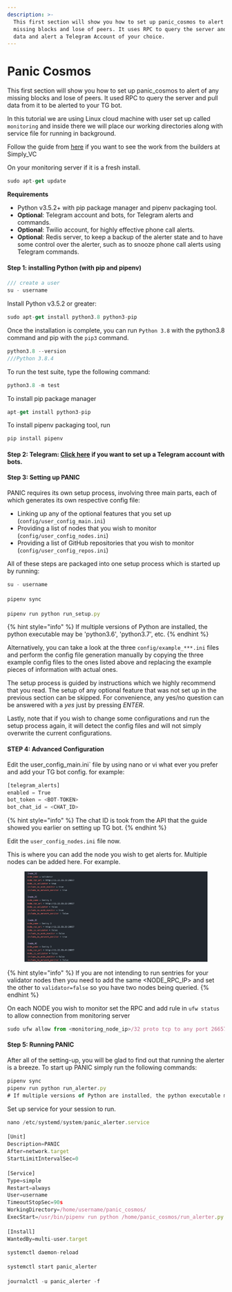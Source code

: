 ```yaml
---
description: >-
  This first section will show you how to set up panic_cosmos to alert of any
  missing blocks and lose of peers. It uses RPC to query the server and pull
  data and alert a Telegram Account of your choice.
---
```


# Panic Cosmos

This first section will show you how to set up panic\_cosmos to alert of any missing blocks and lose of peers. It used RPC to query the server and pull data from it to be alerted to your TG bot.

In this tutorial we are using Linux cloud machine with user set up called `monitoring` and inside there we will place our working directories along with service file for running in background.

Follow the guide from [here](https://github.com/SimplyVC/panic\_cosmos/blob/master/doc/INSTALL\_AND\_RUN.md) if you want to see the work from the builders at Simply\_VC



On your monitoring server if it is a fresh install.&#x20;

```javascript
sudo apt-get update
```



**Requirements**

* Python v3.5.2+ with pip package manager and pipenv packaging tool.
* **Optional**: Telegram account and bots, for Telegram alerts and commands.
* **Optional**: Twilio account, for highly effective phone call alerts.
* **Optional**: Redis server, to keep a backup of the alerter state and to have some control over the alerter, such as to snooze phone call alerts using Telegram commands.

#### Step 1: installing Python (with pip and pipenv)



```javascript
/// create a user
su - username
```

Install Python v3.5.2 or greater:

```javascript
sudo apt-get install python3.8 python3-pip
```

Once the installation is complete, you can run `Python 3.8` with the python3.8 command and pip with the `pip3` command.

```javascript
python3.8 --version
///Python 3.8.4
```

To run the test suite, type the following command:

```javascript
python3.8 -m test
```

To install pip package manager

```javascript
apt-get install python3-pip
```

To install pipenv packaging tool, run

```javascript
pip install pipenv
```

#### Step 2: Telegram: [Click here](https://github.com/SimplyVC/panic\_cosmos/blob/master/doc/INSTALL\_TELEGRAM.md) if you want to set up a Telegram account with bots.



#### Step 3: Setting up PANIC

PANIC requires its own setup process, involving three main parts, each of which generates its own respective config file:

* Linking up any of the optional features that you set up (`config/user_config_main.ini`)
* Providing a list of nodes that you wish to monitor (`config/user_config_nodes.ini`)
* Providing a list of GitHub repositories that you wish to monitor (`config/user_config_repos.ini`)

All of these steps are packaged into one setup process which is started up by running:

```javascript
su - username

pipenv sync

pipenv run python run_setup.py
```

{% hint style="info" %}
If multiple versions of Python are installed, the python executable may be 'python3.6', 'python3.7', etc.
{% endhint %}

Alternatively, you can take a look at the three `config/example_***.ini` files and perform the config file generation manually by copying the three example config files to the ones listed above and replacing the example pieces of information with actual ones.

The setup process is guided by instructions which we highly recommend that you read. The setup of any optional feature that was not set up in the previous section can be skipped. For convenience, any yes/no question can be answered with a _yes_ just by pressing _ENTER_.

Lastly, note that if you wish to change some configurations and run the setup process again, it will detect the config files and will not simply overwrite the current configurations.



#### STEP 4: Advanced Configuration

Edit the user\_config\_main.ini\` file by using nano or vi what ever you prefer and add your TG bot config. for example:

```javascript
[telegram_alerts]
enabled = True
bot_token = <BOT-TOKEN>
bot_chat_id = <CHAT_ID> 
```

{% hint style="info" %}
The chat ID is took from the API that the guide showed you earlier on setting up TG bot.
{% endhint %}

Edit the `user_config_nodes.ini` file now.&#x20;

This is where you can add the node you wish to get alerts for. Multiple nodes can be added here. For example.

<figure><img src="../../../../.gitbook/assets/Screenshot 2022-08-31 at 15.01.11.png" alt=""><figcaption></figcaption></figure>

{% hint style="info" %}
If you are not intending to run sentries for your validator nodes then you need to add the same \<NODE\_RPC\_IP> and set the other to `validator=false` so you have two nodes being queried.
{% endhint %}

On each NODE you wish to monitor set the RPC and add rule in `ufw status` to allow connection from monitoring server

```javascript
sudo ufw allow from <monitoring_node_ip>/32 proto tcp to any port 26657 comment "Panic_Cosmos"
```

#### Step 5: Running PANIC

After all of the setting-up, you will be glad to find out that running the alerter is a breeze. To start up PANIC simply run the following commands:

```javascript
pipenv sync
pipenv run python run_alerter.py
# If multiple versions of Python are installed, the python executable may be `python3.6`, `python3.7`, etc.
```



Set up service for your session to run.

```javascript
nano /etc/systemd/system/panic_alerter.service

[Unit]
Description=PANIC
After=network.target
StartLimitIntervalSec=0

[Service]
Type=simple
Restart=always
User=username
TimeoutStopSec=90s
WorkingDirectory=/home/username/panic_cosmos/
ExecStart=/usr/bin/pipenv run python /home/panic_cosmos/run_alerter.py

[Install]
WantedBy=multi-user.target
```

```javascript
systemctl daemon-reload

systemctl start panic_alerter

journalctl -u panic_alerter -f
```
